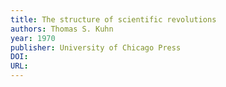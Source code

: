 ```yaml
---
title: The structure of scientific revolutions
authors: Thomas S. Kuhn
year: 1970
publisher: University of Chicago Press
DOI: 
URL: 
---
```


